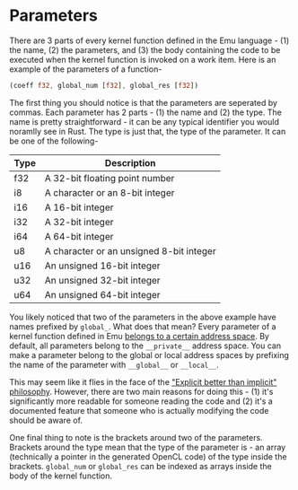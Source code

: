 # Parameters
There are 3 parts of every kernel function defined in the Emu language - (1) the name, (2) the parameters, and (3) the body containing the code to be executed when the kernel function is invoked on a work item. Here is an example of the parameters of a function-
```rust
(coeff f32, global_num [f32], global_res [f32])
```

The first thing you should notice is that the parameters are seperated by commas. Each parameter has 2 parts - (1) the name and (2) the type. The name is pretty straightforward - it can be any typical identifier you would noramlly see in Rust. The type is just that, the type of the parameter. It can be one of the following-

| Type  | Description           |
| ---- | ---------------------------------------- |
| f32  | A 32-bit floating point number           |
| i8   | A character or an 8-bit integer          |
| i16  | A 16-bit integer                         |
| i32  | A 32-bit integer                         |
| i64  | A 64-bit integer                         |
| u8   | A character or an unsigned 8-bit integer |
| u16  | An unsigned 16-bit integer               |
| u32  | An unsigned 32-bit integer               |
| u64  | An unsigned 64-bit integer               |         

You likely noticed that two of the parameters in the above example have names prefixed by `global_`. What does that mean? Every parameter of a kernel function defined in Emu [belongs to a certain address space](https://www.khronos.org/registry/OpenCL/sdk/1.1/docs/man/xhtml/qualifiers.html). By default, all parameters belong to the `__private__` address space. You can make a parameter belong to the global or local address spaces by prefixing the name of the parameter with `__global__` or `__local__`. 

This may seem like it flies in the face of the ["Explicit better than implicit" philosophy](https://www.python.org/dev/peps/pep-0020/). However, there are two main reasons for doing this - (1) it's significantly more readable for someone reading the code and (2) it's a documented feature that someone who is actually modifying the code should be aware of.

One final thing to note is the brackets around two of the parameters. Brackets around the type mean that the type of the parameter is - an array (technically a pointer in the generated OpenCL code) of the type inside the brackets. `global_num` or `global_res` can be indexed as arrays inside the body of the kernel function.
